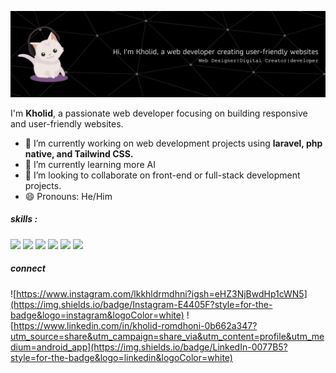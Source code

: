 ![Kholid](image/banner.png)

I'm **Kholid**, a passionate web developer focusing on building responsive and user-friendly websites.

- 🔭 I’m currently working on web development projects using **laravel, php native, and Tailwind CSS.**
- 🌱 I’m currently learning more AI 
- 👯 I’m looking to collaborate on front-end or full-stack development projects.
- 😄 Pronouns: He/Him

##### skills :
<img src="https://img.shields.io/badge/PHP-777BB4?style=for-the-badge&logo=php&logoColor=white" /> <img src="https://img.shields.io/badge/Python-FFD43B?style=for-the-badge&logo=python&logoColor=blue" /> <img src="https://img.shields.io/badge/HTML5-E34F26?style=for-the-badge&logo=html5&logoColor=white" /> <img src="https://img.shields.io/badge/Dart-0175C2?style=for-the-badge&logo=dart&logoColor=white" /> <img src="https://img.shields.io/badge/Laravel-FF2D20?style=for-the-badge&logo=laravel&logoColor=white" /> <img src="https://img.shields.io/badge/Flutter-02569B?style=for-the-badge&logo=flutter&logoColor=white" />

##### connect
![https://www.instagram.com/lkkhldrmdhni?igsh=eHZ3NjBwdHp1cWN5](https://img.shields.io/badge/Instagram-E4405F?style=for-the-badge&logo=instagram&logoColor=white) ![https://www.linkedin.com/in/kholid-romdhoni-0b662a347?utm_source=share&utm_campaign=share_via&utm_content=profile&utm_medium=android_app](https://img.shields.io/badge/LinkedIn-0077B5?style=for-the-badge&logo=linkedin&logoColor=white)
